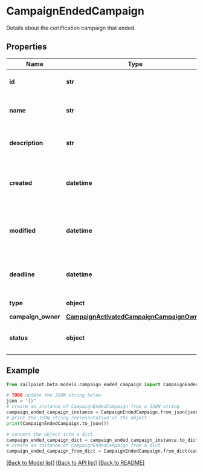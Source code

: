 # CampaignEndedCampaign

Details about the certification campaign that ended.

## Properties

Name | Type | Description | Notes
------------ | ------------- | ------------- | -------------
**id** | **str** | Unique ID for the campaign. | 
**name** | **str** | The human friendly name of the campaign. | 
**description** | **str** | Extended description of the campaign. | 
**created** | **datetime** | The date and time the campaign was created. | 
**modified** | **datetime** | The date and time the campaign was last modified. | [optional] 
**deadline** | **datetime** | The date and time the campaign is due. | 
**type** | **object** | The type of campaign. | 
**campaign_owner** | [**CampaignActivatedCampaignCampaignOwner**](CampaignActivatedCampaignCampaignOwner.md) |  | 
**status** | **object** | The current status of the campaign. | 

## Example

```python
from sailpoint.beta.models.campaign_ended_campaign import CampaignEndedCampaign

# TODO update the JSON string below
json = "{}"
# create an instance of CampaignEndedCampaign from a JSON string
campaign_ended_campaign_instance = CampaignEndedCampaign.from_json(json)
# print the JSON string representation of the object
print(CampaignEndedCampaign.to_json())

# convert the object into a dict
campaign_ended_campaign_dict = campaign_ended_campaign_instance.to_dict()
# create an instance of CampaignEndedCampaign from a dict
campaign_ended_campaign_from_dict = CampaignEndedCampaign.from_dict(campaign_ended_campaign_dict)
```
[[Back to Model list]](../README.md#documentation-for-models) [[Back to API list]](../README.md#documentation-for-api-endpoints) [[Back to README]](../README.md)



